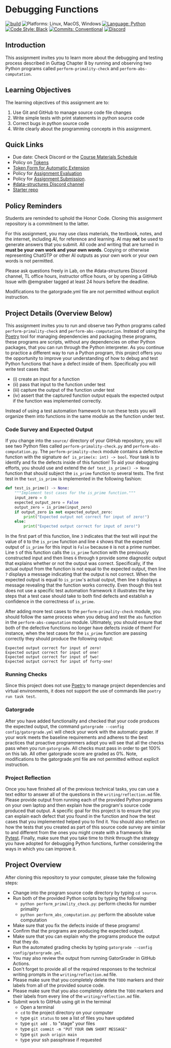 
# Debugging Functions

[![build](../../actions/workflows/build.yml/badge.svg)](../../actions/)
![Platforms: Linux, MacOS, Windows](https://img.shields.io/badge/Platform-Linux%20%7C%20MacOS%20%7C%20Windows-blue.svg)
[![Language: Python](https://img.shields.io/badge/Language-Python-blue.svg)](https://www.python.org/)
[![Code Style: Black](https://img.shields.io/badge/Code%20Style-Black-blue.svg)](https://github.com/psf/black)
[![Commits: Conventional](https://img.shields.io/badge/Commits-Conventional-blue.svg)](https://www.conventionalcommits.org/en/v1.0.0/)
[![Discord](https://img.shields.io/discord/872320492936257537?logo=discord)](https://discord.gg/kjah8MFYbR)

## Introduction

This assignment invites you to learn more about the debugging and testing
process described in Guttag Chapter 8 by running and observing two Python
programs called `perform-primality-check` and `perform-abs-computation`.

## Learning Objectives

The learning objectives of this assignment are to:

1. Use Git and GitHub to manage source code file changes
2. Write simple tests with print statements in python source code
3. Correct bugs in python source code
4. Write clearly about the programming concepts in this assignment.

## Quick Links

- Due date: Check Discord or the
  [Course Materials Schedule](https://github.com/allegheny-college-cmpsc-101-fall-2024/course-materials/blob/main/Schedule.md)
- Policy on
  [Tokens](https://github.com/allegheny-college-cmpsc-101-fall-2024/course-materials#tokens)
- [Token Form for Automatic Extension](https://forms.gle/y9Mz55hQKr84wzvXA)
- Policy for
  [Assignment Evaluation](https://github.com/allegheny-college-cmpsc-101-fall-2024/course-materials#assignment-evaluation)
- Policy for [Assignment Submission](https://github.com/allegheny-college-cmpsc-101-fall-2024/course-materials#assignment-submission).
- [#data-structures Discord channel](https://discord.com/channels/877320365825749002/1274744318124359732)
- [Starter repo](https://github.com/allegheny-college-cmpsc-101-fall-2024/debugging-functions-starter)

## Policy Reminders

Students are reminded to uphold the Honor Code. Cloning this assignment
repository is a commitment to the latter.

For this assignment, you may use class materials, the textbook, notes,
and the internet, including AI, for reference and learning. AI may **not** be
used to generate answers that you submit. All code and writing that are turned
in **must be your own work and your own words**. Copying or otherwise
representing ChatGTP or other AI outputs as your own work or your own words is
not permitted.

Please ask questions freely in Lab, on the #data-structures Discord channel,
TL office hours, instructor office hours, or by opening a GitHub Issue with
@emgraber tagged at least 24 hours before the deadline.

Modifications to the gatorgrade.yml file are not permitted without explicit
instruction.

## Project Details (Overview Below)

This assignment invites you to run and observe two Python programs called
`perform-primality-check` and `perform-abs-computation`. Instead of using the
[Poetry](https://python-poetry.org/) tool for managing dependencies and
packaging these programs, these programs are scripts, without any dependencies
on other Python packages, that you can run through the Python interpreter.
As you continue to practice a different way to run a Python program, this
project offers you the opportunity to improve your understanding of how to
debug and test Python functions that have a defect inside of them. Specifically
you will write test cases that:

- (i) create an input for a function
- (ii) pass that input to the function under test
- (iii) capture the output of the function under test
- (iv) assert that the captured function output equals the expected output if
  the function was implemented correctly.
  
Instead of using a test automation framework to run these tests you will organize
them into functions in the same module as the function under test.

### Code Survey and Expected Output

If you change into the `source/` directory of your GitHub repository, you will
see two Python files called `perform-primality-check.py` and
`perform-abs-computation.py`. The `perform-primality-check` module contains a
defective function with the signature `def is_prime(x: int) -> bool`. Your task
is to identify and fix the defects inside of this function! To aid your
debugging efforts, you should use and extend the `def test_is_prime() -> None`
function that should subject the `is_prime` function to several tests. The first
test in the `test_is_prime` is implemented in the following fashion:

```python linenums="1"
def test_is_prime() -> None:
    """Implement test cases for the is_prime function."""
    input_zero = 0
    expected_output_zero = False
    output_zero = is_prime(input_zero)
    if output_zero is not expected_output_zero:
        print("Expected output not correct for input of zero!")
    else:
        print("Expected output correct for input of zero!")
```

In the first part of this function, line `3` indicates that the test will input
the value of `0` to the `is_prime` function and line `4` shows that the expected
output of `is_prime` for this input is `False` because `0` is not a prime
number. Line `5` of this function calls the `is_prime` function with the
previously constructed input and then lines `6` through `9` provide some
diagnostic output that explains whether or not the output was correct.
Specifically, if the actual output from the function is not equal to the
expected output, then line `7` displays a message indicating that the output is
not correct. When the expected output is equal to `is_prime`'s actual output,
then line `9` displays a message revealing that the function works correctly.
Even though this test does not use a specific test automation framework it
illustrates the key steps that a test case should take to both find defects and
establish a confidence in the correctness of `is_prime`.

After adding more test cases to the `perform-primality-check` module, you should
follow the same process when you debug and test the `abs` function in the
`perform-abs-computation` module. Ultimately, you should ensure that both of the
defective functions no longer have defects inside of them! For instance, when
the test cases for the `is_prime` function are passing correctly they should
produce the following output:

```
Expected output correct for input of zero!
Expected output correct for input of one!
Expected output correct for input of two!
Expected output correct for input of forty-one!
```

### Running Checks

Since this project does not use [Poetry](https://python-poetry.org/) to manage
project dependencies and virtual environments, it does not support the use of
commands like `poetry run task test`.

### Gatorgrade

After you have added functionality and checked that your code produces the
expected output, the command `gatorgrade --config config/gatorgrade.yml`
will check your work with the automatic grader. If
your work meets the baseline requirements and adheres to the best practices that
proactive programmers adopt you will see that all the checks pass when you run
`gatorgrade`. All checks must pass in order to get 100% on this lab. All other
gatorgrade score are graded as 0%. Note, modifications to the gatorgrade.yml
file are not permitted without explicit instruction.

### Project Reflection

Once you have finished all of the previous technical tasks, you can use a text
editor to answer all of the questions in the `writing/reflection.md` file.
Please provide output from running each of the
provided Python programs on your own laptop and then explain how the program's
source code produced that output. A specific goal for this project is to ensure
that you can explain each defect that you found in the function and how the test
cases that you implemented helped you to find it. You should also reflect on how
the tests that you created as part of this source code survey are similar to and
different from the ones you might create with a framework like
[Pytest](https://docs.pytest.org/). Finally, make sure that you take time to
think through the strategy you have adopted for debugging Python functions,
further considering the ways in which you can improve it.

## Project Overview

After cloning this repository to your computer, please take the following
steps:

- Change into the program source code directory by typing `cd source`.
- Run both of the provided Python scripts by typing the following:
  - `python perform_primality_check.py`: perform checks for number primality
  - `python perform_abs_computation.py`: perform the absolute value computation
- Make sure that you fix the defects inside of these programs!
- Confirm that the programs are producing the expected output.
- Make sure that you can explain why the programs produce the output that they do.
- Run the automated grading checks by typing
  `gatorgrade --config config/gatorgrade.yml`.  
- You may also review the output from running GatorGrader in GitHub Actions.
- Don't forget to provide all of the required responses to the technical writing
  prompts in the `writing/reflection.md` file.
- Please make sure that you completely delete the `TODO` markers and their
  labels from all of the provided source code.
- Please make sure that you also completely delete the `TODO` markers and their
  labels from every line of the `writing/reflection.md` file.
- Submit work to GitHub using git in the terminal
  - Open a terminal
  - `cd` to the project directory on your computer
  - type `git status` to see a list of files you have updated
  - type `git add .` to "stage" your files
  - type `git commit -m "PUT YOUR OWN SHORT MESSAGE"`
  - type `git push origin main`
  - type your ssh passphrase if requested
